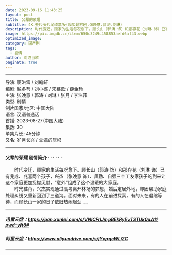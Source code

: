 ```yaml
---
date: 2023-09-16 11:43:25
layout: post
title: 父辈的荣耀
subtitle: 4K.去片头片尾纯享版(现实题材剧.张晚意.郭涛.刘琳）
description: 时代变迁，顾家的生活每况愈下。顾长山（郭涛 饰）和那存花（刘琳 饰）已有兆成、兆喜两个孩子，兴杰（张晚意 饰）、凤勤、自强三个工友家孩子的到来让这个家庭更加捉襟见肘，“意外”组成了这个温暖的大家庭长...
image: https://pic.imgdb.cn/item/650c3249c458853aefd6af43.webp
optimized_image: 
category: 国产剧
tags:
  - 剧情
author: 对酒当歌
paginate: true
---
```




---

导演: 康洪雷 / 刘翰轩  
编剧: 赵冬苓 / 刘小溪 / 宋慕歌 / 薛金玲  
主演: 张晚意 / 郭涛 / 刘琳 / 张月 / 李浩菲  
类型: 剧情  
制片国家/地区: 中国大陆  
语言: 汉语普通话  
首播: 2023-08-27(中国大陆)  
集数: 30  
单集片长: 45分钟  
又名: 岁月长兴 / 父辈的旗帜  

---

#### 父辈的荣耀  剧情简介 · · · · · ·

　　时代变迁，顾家的生活每况愈下。顾长山（郭涛 饰）和那存花（刘琳 饰）已有兆成、兆喜两个孩子，兴杰（张晚意 饰）、凤勤、自强三个工友家孩子的到来让这个家庭更加捉襟见肘，“意外”组成了这个温暖的大家庭。  
　　时光荏苒，兴杰实现通过高考离开林场的梦想，婚后定居外地，却因帮助家庭处理纠纷又重新回到了三道沟。面对未来，有的人在前进探索，有的人在退缩等待，而顾长山一家的日子依旧热闹起劲.....  

---


##### 迅雷云盘：<https://pan.xunlei.com/s/VNlCFrIJmpBEkRyEvTSTUk0aA1?pwd=yjt8#>

##### 阿里云盘：<https://www.aliyundrive.com/s/jYvpqcWLj2C>

---
